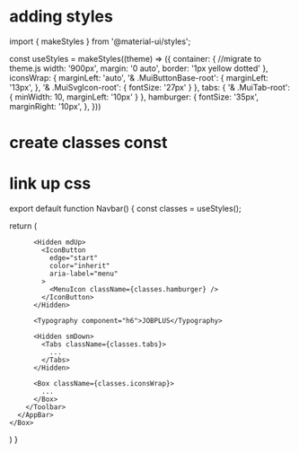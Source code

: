 # adding styles
import { makeStyles } from '@material-ui/styles';

const useStyles = makeStyles((theme) => ({
  container: {
    //migrate to theme.js
    width: '900px',
    margin: '0 auto',
    border: '1px yellow dotted'
  },
  iconsWrap: {
    marginLeft: 'auto',
    '& .MuiButtonBase-root': {
      marginLeft: '13px',
    },
    '& .MuiSvgIcon-root': {
      fontSize: '27px'
    }
  },
  tabs: {
    '& .MuiTab-root': {
      minWidth: 10,
      marginLeft: '10px'
    }
  },
  hamburger: {
    fontSize: '35px',
    marginRight: '10px',
  },
}))


# create classes const
# link up css

export default function Navbar() {
  const classes = useStyles();

  return (
    <Box>
      <AppBar position="static">
        <Toolbar className={classes.container}>

          <Hidden mdUp>
            <IconButton
              edge="start"
              color="inherit"
              aria-label="menu"
            >
              <MenuIcon className={classes.hamburger} />
            </IconButton>
          </Hidden>

          <Typography component="h6">JOBPLUS</Typography>

          <Hidden smDown>
            <Tabs className={classes.tabs}>
              ...
            </Tabs>
          </Hidden>

          <Box className={classes.iconsWrap}>
            ...
          </Box>
        </Toolbar>
      </AppBar>
    </Box>
  )
}